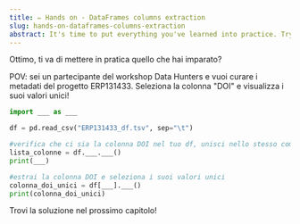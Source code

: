 ```yaml
---
title: ✏️ Hands on - DataFrames columns extraction
slug: hands-on-dataframes-columns-extraction
abstract: It's time to put everything you've learned into practice. Try to correctly complete this code!
---
```


Ottimo, ti va di mettere in pratica quello che hai imparato?

POV: sei un partecipante del workshop Data Hunters e vuoi curare i metadati del progetto ERP131433. Seleziona la colonna "DOI" e visualizza i suoi valori unici!


```python
import ___ as ___

df = pd.read_csv("ERP131433_df.tsv", sep="\t")

#verifica che ci sia la colonna DOI nel tuo df, unisci nello stesso comando i due metodi che conosci!
lista_colonne = df.___.___()
print(___)

#estrai la colonna DOI e seleziona i suoi valori unici
colonna_doi_unici = df[___].___()
print(colonna_doi_unici)
```


Trovi la soluzione nel prossimo capitolo!